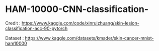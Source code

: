 # HAM-10000-CNN-classification-


Credit : https://www.kaggle.com/code/xinruizhuang/skin-lesion-classification-acc-90-pytorch

Dataset : https://www.kaggle.com/datasets/kmader/skin-cancer-mnist-ham10000
